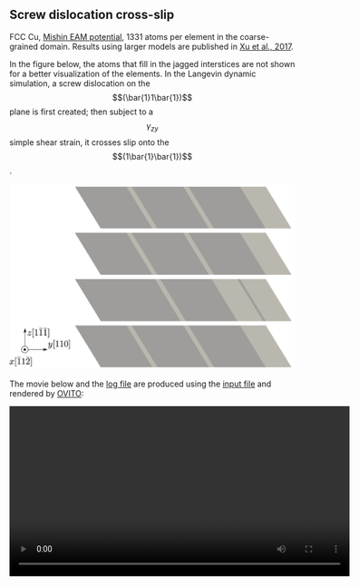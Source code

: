 ## Screw dislocation cross-slip

FCC Cu, [Mishin EAM potential](http://dx.doi.org/10.1103/PhysRevB.63.224106), 1331 atoms per element in the coarse-grained domain. Results using larger models are published in [Xu et al., 2017](http://dx.doi.org/10.1016/j.actamat.2016.10.005).

In the figure below, the atoms that fill in the jagged interstices are not shown for a better visualization of the elements. In the Langevin dynamic simulation, a screw dislocation on the $$(\bar{1}1\bar{1})$$ plane is first created; then subject to a $$\gamma_{zy}$$ simple shear strain, it crosses slip onto the $$(1\bar{1}\bar{1})$$.

![cross-slip](cross-slip.jpg)

The movie below and the <a href="cross-slip.log" target="_blank">log file</a> are produced using the <a href="cross-slip.in" target="_blank">input file</a> and rendered by [OVITO](../../chapter6/ovito.md):

<video width="600" controls>
  <source src="cross-slip.mp4" type="video/mp4">
</video>